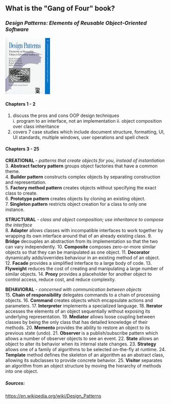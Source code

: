 ## What is the "Gang of Four" book?  


### *Design Patterns: Elements of Reusable Object-Oriented Software*  
![alt text](design_patterns_cover.jpeg "Logo Title Text 1")  


#### Chapters 1 - 2  

1.  discuss the pros and cons OOP design techniques  
	i.  program to an interface, not an implementation
	ii. object composition over class inheritance
2.  covers 7 case studies which include document structure, formatting, UI, UI standards, multiple windows, user operations and spell check  

#### Chapters 3 - 25  

**CREATIONAL** - *patterns that create objects for you, instead of instantiation*  
	3.  **Abstract factory pattern** groups object factories that have a common theme.  
	4.  **Builder pattern** constructs complex objects by separating construction and representation.  
	5.  **Factory method pattern** creates objects without specifying the exact class to create.  
	6.  **Prototype pattern** creates objects by cloning an existing object.  
	7.  **Singleton pattern** restricts object creation for a class to only one instance.  

**STRUCTURAL** - *class and object composition; use inheritance to compose the interface*  
	8.  **Adapter** allows classes with incompatible interfaces to work together by wrapping its own interface around that of an already existing class.
	9.  **Bridge** decouples an abstraction from its implementation so that the two can vary independently.
	10. **Composite** composes zero-or-more similar objects so that they can be manipulated as one object.
	11. **Decorator** dynamically adds/overrides behaviour in an existing method of an object.
	12. **Facade** provides a simplified interface to a large body of code.
	13. **Flyweight** reduces the cost of creating and manipulating a large number of similar objects.
	14. **Proxy** provides a placeholder for another object to control access, reduce cost, and reduce complexity.

**BEHAVIORAL** - *concerned with communication between objects*  
	15. **Chain of responsibility** delegates commands to a chain of processing objects.
	16. **Command** creates objects which encapsulate actions and parameters.
	17. **Interpreter** implements a specialized language.
	18. **Iterator** accesses the elements of an object sequentially without exposing its underlying representation.
	19. **Mediator** allows loose coupling between classes by being the only class that has detailed knowledge of their methods.
	20. **Memento** provides the ability to restore an object to its previous state (undo).
	21. **Observer** is a publish/subscribe pattern which allows a number of observer objects to see an event.
	22. **State** allows an object to alter its behavior when its internal state changes.
	23. **Strategy** allows one of a family of algorithms to be selected on-the-fly at runtime.
	24. **Template** method defines the skeleton of an algorithm as an abstract class, allowing its subclasses to provide concrete behavior.
	25. **Visitor** separates an algorithm from an object structure by moving the hierarchy of methods into one object.



##### *Sources:*  
<https://en.wikipedia.org/wiki/Design_Patterns>  